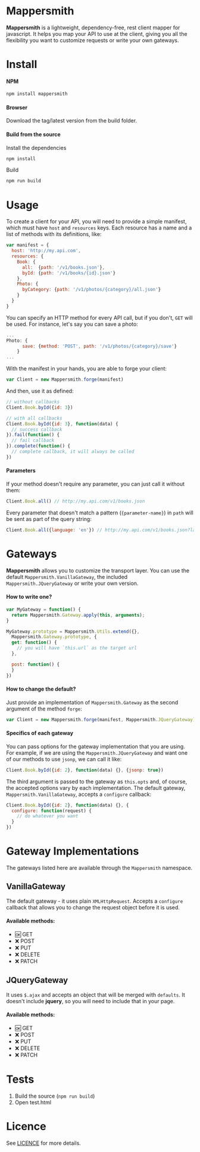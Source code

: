 # Mappersmith

**Mappersmith** is a lightweight, dependency-free, rest client mapper for javascript. It helps you map your API to use at the client, giving you all the flexibility you want to customize requests or write your own gateways.

# Install

#### NPM

```sh
npm install mappersmith
```

#### Browser

Download the tag/latest version from the build folder.

#### Build from the source

Install the dependencies

```sh
npm install
```

Build

```sh
npm run build
```

# Usage

To create a client for your API, you will need to provide a simple manifest, which must have `host` and `resources` keys. Each resource has a name and a list of methods with its definitions, like:

```javascript
var manifest = {
  host: 'http://my.api.com',
  resources: {
    Book: {
      all:  {path: '/v1/books.json'},
      byId: {path: '/v1/books/{id}.json'}
    },
    Photo: {
      byCategory: {path: '/v1/photos/{category}/all.json'}
    }
  }
}
```

You can specify an HTTP method for every API call, but if you don't, `GET` will be used. For instance, let's say you can save a photo:

```javascript
...
Photo: {
      save: {method: 'POST', path: '/v1/photos/{category}/save'}
    }
...
```

With the manifest in your hands, you are able to forge your client:

```javascript
var Client = new Mappersmith.forge(manifest)
```

And then, use it as defined:

```javascript
// without callbacks
Client.Book.byId({id: 3})

// with all callbacks
Client.Book.byId({id: 3}, function(data) {
  // success callback
}).fail(function() {
  // fail callback
}).complete(function() {
  // complete callback, it will always be called
})
```

#### Parameters
If your method doesn't require any parameter, you can just call it without them:

```javascript
Client.Book.all() // http://my.api.com/v1/books.json
```

Every parameter that doesn't match a pattern (`{parameter-name}`) in `path` will be sent as part of the query string:

```javascript
Client.Book.all({language: 'en'}) // http://my.api.com/v1/books.json?language=en
```

# Gateways

**Mappersmith** allows you to customize the transport layer. You can use the default `Mappersmith.VanillaGateway`, the included `Mappersmith.JQueryGateway` or write your own version.

#### How to write one?

```javascript
var MyGateway = function() {
  return Mappersmith.Gateway.apply(this, arguments);
}

MyGateway.prototype = Mappersmith.Utils.extend({},
  Mappersmith.Gateway.prototype, {
  get: function() {
    // you will have `this.url` as the target url
  },

  post: function() {
  }
})
```

#### How to change the default?

Just provide an implementation of `Mappersmith.Gateway` as the second argument of the method `forge`:

```javascript
var Client = new Mappersmith.forge(manifest, Mappersmith.JQueryGateway)
```

#### Specifics of each gateway

You can pass options for the gateway implementation that you are using. For example, if we are using the `Mappersmith.JQueryGateway` and want one of our methods to use `jsonp`, we can call it like:

```javascript
Client.Book.byId({id: 2}, function(data) {}, {jsonp: true})
```

The third argument is passed to the gateway as `this.opts` and, of course, the accepted options vary by each implementation. The default gateway, `Mappersmith.VanillaGateway`, accepts a `configure` callback:

```javascript
Client.Book.byId({id: 2}, function(data) {}, {
  configure: function(request) {
    // do whatever you want
  }
})
```

# Gateway Implementations

The gateways listed here are available through the `Mappersmith` namespace.

## VanillaGateway

The default gateway - it uses plain `XMLHttpRequest`. Accepts a `configure` callback that allows you to change the request object before it is used.

#### Available methods:

- :ok: GET
- :x: POST
- :x: PUT
- :x: DELETE
- :x: PATCH

## JQueryGateway

It uses `$.ajax` and accepts an object that will be merged with `defaults`. It doesn't include **jquery**, so you will need to include that in your page.

#### Available methods:

- :ok: GET
- :x: POST
- :x: PUT
- :x: DELETE
- :x: PATCH

# Tests

1. Build the source (`npm run build`)
2. Open test.html

# Licence

See [LICENCE](https://github.com/tulios/mappersmith/blob/master/LICENSE) for more details.

